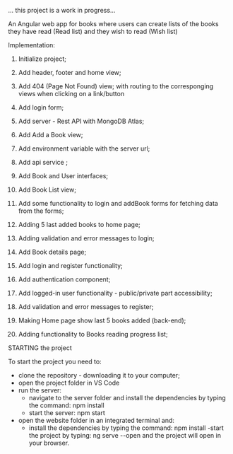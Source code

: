 ... this project is a work in progress...


An Angular web app for books where users can create lists of the books they have read (Read list) and they wish to read (Wish list)


Implementation: 
1. Initialize project;
2. Add header, footer and home view;
3. Add 404 (Page Not Found) view;
   with routing to the corresponging views when clicking on a link/button

4. Add login form;
5. Add server - Rest API with MongoDB Atlas;

6. Add Add a Book view;
7. Add environment variable with the server url;
8. Add api service ;
9. Add Book and User interfaces;
10. Add Book List view;

11. Add some functionality to login and addBook forms for fetching data from the forms;

12. Adding 5 last added books to home page; 
13. Adding validation and error messages to login;

14. Add Book details page;

15. Add login and register functionality;
16. Add authentication component;
17. Add logged-in user functionality - public/private part accessibility;
18. Add validation and error messages to register; 
19. Making Home page show last 5 books added (back-end);
20. Adding functionality to Books reading progress list;



STARTING the project

To start the project you need to: 
- clone the repository - downloading it to your computer;
- open the project folder in VS Code
- run the server:
   - navigate to the server folder and install the dependencies by typing the command: 
      npm install
   - start the server:
      npm start
- open the website folder in an integrated terminal and:
   - install the dependencies by typing the command: 
      npm install
   -start the project by typing:
      ng serve --open
and the project will open in your browser.